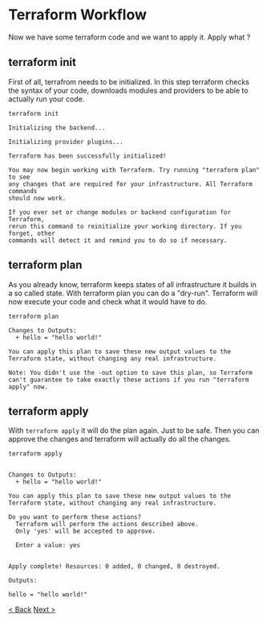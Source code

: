 # Terraform Workflow

Now we have some terraform code and we want to apply it. Apply what ?

## terraform init

First of all, terrafrom needs to be initialized. In this step terraform checks the syntax of your code, downloads modules and providers to be able to actually run your code.

```
terraform init

Initializing the backend...

Initializing provider plugins...

Terraform has been successfully initialized!

You may now begin working with Terraform. Try running "terraform plan" to see
any changes that are required for your infrastructure. All Terraform commands
should now work.

If you ever set or change modules or backend configuration for Terraform,
rerun this command to reinitialize your working directory. If you forget, other
commands will detect it and remind you to do so if necessary.
```

## terraform plan

As you already know, terraform keeps states of all infrastructure it builds in a so called state. With terraform plan you can do a "dry-run". Terraform will now execute your code and check what it would have to do. 

```
terraform plan

Changes to Outputs:
  + hello = "hello world!"

You can apply this plan to save these new output values to the Terraform state, without changing any real infrastructure.

Note: You didn't use the -out option to save this plan, so Terraform can't guarantee to take exactly these actions if you run "terraform apply" now.
```

## terraform apply

With `terraform apply` it will do the plan again. Just to be safe. Then you can approve the changes and terraform will actually do all the changes.

```
terraform apply


Changes to Outputs:
  + hello = "hello world!"

You can apply this plan to save these new output values to the Terraform state, without changing any real infrastructure.

Do you want to perform these actions?
  Terraform will perform the actions described above.
  Only 'yes' will be accepted to approve.

  Enter a value: yes


Apply complete! Resources: 0 added, 0 changed, 0 destroyed.

Outputs:

hello = "hello world!"

```


[< Back](https://github.com/FullStackS-GmbH/terraform-workshop/blob/master/Grundlagen/2_Create_First_Line_Of_Code.md)
[Next >](https://github.com/FullStackS-GmbH/terraform-workshop/blob/master/Grundlagen/4_Terraform_Data.md)